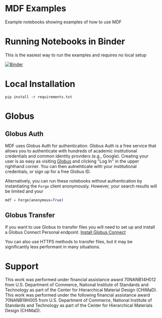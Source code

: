 # MDF Examples
Example notebooks showing examples of how to use MDF

# Running Notebooks in Binder
This is the easiest way to run the examples and requires no local setup

[![Binder](https://mybinder.org/badge_logo.svg)](https://mybinder.org/v2/gh/materials-data-facility/mdf_examples/master)

# Local Installation
```
pip install -r requirements.txt
```

# Globus

## Globus Auth
MDF uses Globus Auth for authentication. Globus Auth is a free service that allows you to authenticate with hundreds of academic institutional credentials and common identity providers (e.g., Google). Creating your user is as easy as visiting <a href="https://www.glous.org">Globus</a> and clicking "Log In" in the upper righthand corner. You can then autnehticate with your institutional credentials, or sign up for a free Globus ID.

Alternatively, you can run these notebooks without authentication by instantiating the `Forge` client anonymously. However, your search results will be limited and your 

```python
mdf = Forge(anonymous=True)
```

## Globus Transfer
If you want to use Globus to transfer files you will need to set up and install a Globus Connect Personal endpoint. <a href="https://www.globus.org/globus-connect-personal">Install Globus Connect</a>

You can also use HTTPS methods to transfer files, but it may be significantly less performant in many situations.

# Support
This work was performed under financial assistance award 70NANB14H012 from U.S. Department of Commerce, National Institute of Standards and Technology as part of the Center for Hierarchical Material Design (CHiMaD). This work was performed under the following financial assistance award 70NANB19H005 from U.S. Department of Commerce, National Institute of Standards and Technology as part of the Center for Hierarchical Materials Design (CHiMaD).
